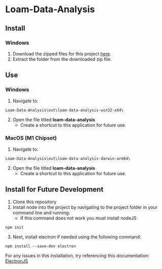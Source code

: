 # Loam-Data-Analysis

## Install
### Windows
1. Download the zipped files for this project [here](https://drive.google.com/file/d/1ELB-kV7QkAkl7w47UbHSE5_PocUV2Rmb/view?usp=share_link).
2. Extract the folder from the downloaded zip file.


## Use

### Windows
1. Navigate to:
```
Loam-Data-Analysis\out\loam-data-analysis-win32-x64\
```
2. Open the file titled **loam-data-analysis**
    - Create a shortcut to this application for future use.

### MacOS (M1 Chipset)
1. Navigate to:
```
Loam-Data-Analysis\out\loam-data-analysis-darwin-arm64\
```
2. Open the file titled **loam-data-analysis**
    - Create a shortcut to this application for future use.


## Install for Future Development
1. Clone this repository
2. Install node into the project by navigating to the project folder in your command line and running:
    - If this command does not work you must install nodeJS
```
npm init
```
3. Next, install electron if needed using the following command:
```
npm install --save-dev electron
```

For any issues in this installation, try referencing this documentation:
[ElectronJS](https://www.electronjs.org/docs/latest/tutorial/quick-start)

